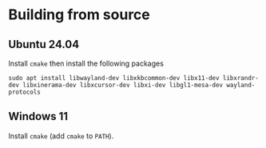# Building from source

## Ubuntu 24.04
Install `cmake` then install the following packages
```
sudo apt install libwayland-dev libxkbcommon-dev libx11-dev libxrandr-dev libxinerama-dev libxcursor-dev libxi-dev libgl1-mesa-dev wayland-protocols
```
## Windows 11
Install `cmake` (add `cmake` to `PATH`).